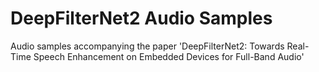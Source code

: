 # DeepFilterNet2 Audio Samples

Audio samples accompanying the paper 'DeepFilterNet2: Towards Real-Time Speech Enhancement on Embedded Devices for Full-Band Audio'
